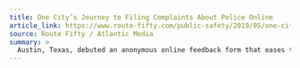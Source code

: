 ```yaml
---
title: One City’s Journey to Filing Complaints About Police Online
article_link: https://www.route-fifty.com/public-safety/2019/05/one-citys-journey-filing-complaints-about-police-online/157054/
source: Route Fifty / Atlantic Media
summary: >
  Austin, Texas, debuted an anonymous online feedback form that eases the process for residents to describe interactions they have with police officers
---
```

